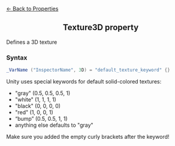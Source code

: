 [<- Back to Properties](./About.md)

<h2 align = "center">Texture3D property</h2>

Defines a 3D texture
### Syntax
```C#
_VarName ("InspectorName", 3D) = "default_texture_keyword" {}
```
Unity uses special keywords for default solid-colored textures:
- "gray" (0.5, 0.5, 0.5, 1)
- "white" (1, 1, 1, 1)
- "black" (0, 0, 0, 0)
- "red" (1, 0, 0, 1)
- “bump” (0.5, 0.5, 1, 1)
- anything else defaults to "gray"

Make sure you added the empty curly brackets after the keyword! 